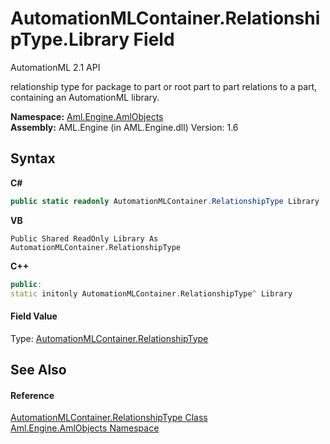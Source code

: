 # AutomationMLContainer.RelationshipType.Library Field
AutomationML 2.1 API 

relationship type for package to part or root part to part relations to a part, containing an AutomationML library.

**Namespace:**&nbsp;<a href="N_Aml_Engine_AmlObjects">Aml.Engine.AmlObjects</a><br />**Assembly:**&nbsp;AML.Engine (in AML.Engine.dll) Version: 1.6

## Syntax

**C#**<br />
``` C#
public static readonly AutomationMLContainer.RelationshipType Library
```

**VB**<br />
``` VB
Public Shared ReadOnly Library As AutomationMLContainer.RelationshipType
```

**C++**<br />
``` C++
public:
static initonly AutomationMLContainer.RelationshipType^ Library
```


#### Field Value
Type: <a href="T_Aml_Engine_AmlObjects_AutomationMLContainer_RelationshipType">AutomationMLContainer.RelationshipType</a>

## See Also


#### Reference
<a href="T_Aml_Engine_AmlObjects_AutomationMLContainer_RelationshipType">AutomationMLContainer.RelationshipType Class</a><br /><a href="N_Aml_Engine_AmlObjects">Aml.Engine.AmlObjects Namespace</a><br />